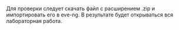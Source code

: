 Для проверки следует скачать файл с расширением .zip и импортировать его в eve-ng. В результате будет открываться вся лабораторная работа.
